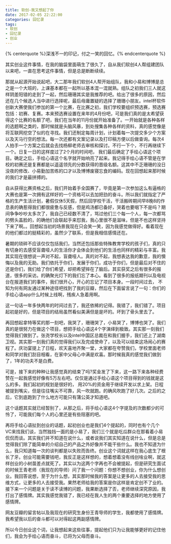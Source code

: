 ```yaml
---
title: 软创-我又想起了你
date: 2017-02-05 22:22:00
categories: 回忆录
tags:
- 软创
- 回忆录
- 创业
---
```


{% centerquote %}深浅不一的印记，付之一笑的回忆。{% endcenterquote %}

<!--more-->

其实创业这件事情，在我的脑袋里面萌生了很久了，自从我们软创4人帮组建团队以来吧，一直在思考这件事情，但是总是断断续续。

那就从起源开始说起吧，大二那年我们软创4人帮开始组队，我和小易和博博是总之是一个大班的，上课基本都在一起所以基本混一混就熟。组队之初我们三人就这样阴差阳错的走到了一起，然后珊珊其实是我推荐的吧。给出了很多的原因，然后还在几个候选人当中进行选择呢，最后毋庸置疑的选择了珊珊小朋友。intel杯软件创新大赛使我们参加的第一个比赛，在比赛之初，我们学校要组织预选赛，预选赛包括：初赛、复赛。本来预选赛设置在来年的4月份吧，可是我们真的是太希望获得这个比赛的名额了吧，我们在当年的11月份就开始准备了。一开始就是各种各样的选题啊之类的，那时候就是头脑风暴，到处搜集各种各样的资料，真的感觉像是将互联网挖空了似的在寻找。我们还制定每周计划，计划着每一次提交多少个方案以及天马行空的想法。每一次还都有文案记录以及打印稿方便以后做查询。每次4人拍手一个方案之后就会去找杨柳老师去审核和探讨。不行一下个，不行再继续下一个。日复一日的这样度过了2个月的时间吧， 我们最后确定了手绘心语这个项目。确定之后，手绘心语这个名字就开始响亮了起来。我记得手绘心语不管是在学校的初赛还是复赛都是以遥遥领先的分数获得的晋级名额。这其中不乏珊珊的没日没夜的修改、小易勤加苦练的口才以及博博废寝忘食的编码。现在回想起来那时候的我们才是最拼搏的。

自从获得比赛资格之后，我们开始着手全国赛了，毕竟是第一次参加这么有逼格的大赛也是第一次拥有这样好的一个资格可以去加把劲的奋斗。所以我们就指定了严格的生产生活计划，暑假仅休5天假，然后回学校干活，干活搬砖期间早8晚8的作息表的确惹得我们都很疲惫与反感，但是鸡汤都已备好，哭着也要咽下不是吗？期间争争吵吵太多次了，我自己已经数不清了，骂过他们三个每一个人，每一次都骂的劈头盖脸的，的确他们会联起手来怼我，我心里很不是滋味，但是不也这样坚持下来了啊。。回想起当初的场景我现在只会笑一笑，因为我感觉做得好。看着现在的他们都过的挺精彩的，虽然少了联系，但是我相信感情还在。

暑期的琐碎不应该仅仅包括我们，当然还包括那些特殊教育学校的孩子们，真的只有切身的去感受盲聋哑人的生活你才会体会到他们的生活也同样的精彩与丰富。我其实现在很想说一声对不起，盲聋哑人。真的对不起，我想表达我的歉意，我的懊悔以及我的无助。我们依托于你们，发展于你们，成功于你们，但是最后对不住的还是你们，我们给了你们希望，却把希望摔在了脑后。其实获奖之后有很多的报道，很多的采访。的确聚光灯下的我们忘了本心。看到了很多的报纸期刊以及电视台在报道我们的事件，我们很开心，开心的忘记了项目本身。一段时间过去， 不知为何有网友通过某种途径吧找到了我的豆瓣，然后在下面留言说了一句：你们的手绘心语app什么时候上线啊，残疾人急着用啊。

这一句话一年多快两年的时间过去了，我还依稀的记得。我错了，我们错了。项目起初是好的，但是项目的结局虽然看似美满但是是坏的。坏到了骨头里去了。

再回想起拿特等奖的那一刻吧，我哭了，珊珊哭了，小易哭了，博博也哭了。我们真的是很努力在做这个项目，想把手绘心语这4个字演绎到极致。其实那一刻我们觉得我们做到了。张尧学校长以及intel中国区总裁在和我们握手，我们还上了湖南卫视。其实那一刻我们真的觉得我们以及完成使命了，以及可以结束这场闹心的赛程了。庆功宴提上了日程，欢天喜地齐聚一堂，大家都在夸赞我们，学校里面老师和同学对我们刮目相看，在家中父母心中满是欢喜。那时候我真的感觉我们做到了，1年的功夫不是白费。

可是，接下来的种种让我感觉真的结束了吗?奖金发了下来，这一路下来各种经费赞在一起我感觉好像有5万左右吧。仅仅是通过手绘心语这个项目得到的钱就是这么的多。我们起初的规划是很好的， 用20%的资金用于继续开发以求上架。日程被提到嘴尖，但是往往嘴尖不可靠，风一吹就跑。的确风吹跑了好几次。之后的之后，它到底跑到了什么地方可能只有蒲公英才知道吧。

这个话题其实就已经暂别了，从那之后，将手绘心语这4个字提及的次数都少的可怜了，可能我们每个人的心里还是有些阻塞的吧。

再将手绘心语扯到创业的话题，起初创业也是我们4个提起的，同时也有个几个VC来找我们谈，当然独挡一面的是小易了，我们三个就是吃瓜群众在那看着小易侃侃而谈。其实我们并不知道在说什么，或者说我们其实知道在说什么，但是总是觉得我们除了能简单的介绍自己的产品之外好像并不能干些什么。我也不知道为什么，我只知道每一次的谈判都是以失败而告终。创业这个词就这样在我心底生了根长了牙。创业可能需要钱吧，我反正是这样想的，想着想着没有线创啥业啊，就这样创业的小树苗差点就死了。其实以为这两个字再也不会被提起，但是研究生面试的时候王青老师（我现在的导师）问了我一个问题：你想不想创业，你为什么想创业。我回答说想，至于为什么想，其实那时候我的答案是让更多的人去接受我的思维方式，让更多的人去接受我。果然老师给我的答案是你这样是肯定创不了业的。接下来一个问题是关于读不读博的问题，我果断选择了否，老师继续深究原因，我打出了感情牌。其实我感觉我错了，我已经在我人生的两个重要选择的地方使用了感情牌。

网友豆瓣的留言帖以及我现在的研究生身份王青导师的学生，我都使用了感情牌。我希望我以后的奋斗都可以对得起这两副感情牌。

所以今日创业这个词，让我想起来这些往事，提起他们只为让我能够更好的记住他们，我会为手绘心语而奋斗，已将为父母而奋斗。

<script>

    if("手绘心语"==prompt("请输入密码"))
    {
        alert("欢迎你们");
    }
    else
    {
        alert("不知道密码就不要进来了嘛/(ㄒoㄒ)/~~");
        location="http://www.steven7.top/"; 
    }

</script>

